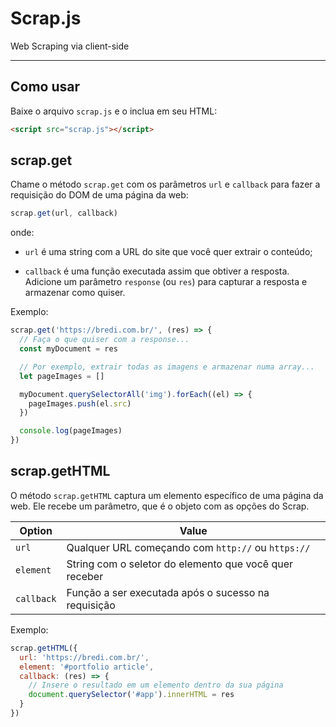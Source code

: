# Scrap.js

Web Scraping via client-side

----

## Como usar

Baixe o arquivo `scrap.js` e o inclua em seu HTML:

```html
<script src="scrap.js"></script>
```

## scrap.get

Chame o método `scrap.get` com os parâmetros `url` e `callback` para fazer a requisição do DOM de uma página da web:

```js
scrap.get(url, callback)
```

onde:

- `url` é uma string com a URL do site que você quer extrair o conteúdo;

- `callback` é uma função executada assim que obtiver a resposta. Adicione um parâmetro `response` (ou `res`) para capturar a resposta e armazenar como quiser.

Exemplo:

```js
scrap.get('https://bredi.com.br/', (res) => {
  // Faça o que quiser com a response...
  const myDocument = res

  // Por exemplo, extrair todas as imagens e armazenar numa array...
  let pageImages = []

  myDocument.querySelectorAll('img').forEach((el) => {
    pageImages.push(el.src)
  })

  console.log(pageImages)
})
```

## scrap.getHTML

O método `scrap.getHTML` captura um elemento específico de uma página da web. Ele recebe um parâmetro, que é o objeto com as opções do Scrap.

Option     | Value
-----------|-----------------------------------------------------------
`url`      | Qualquer URL começando com `http://` ou `https://`
`element`  | String com o seletor do elemento que você quer receber
`callback` | Função a ser executada após o sucesso na requisição

Exemplo:

```js
scrap.getHTML({
  url: 'https://bredi.com.br/',
  element: '#portfolio article',
  callback: (res) => {
    // Insere o resultado em um elemento dentro da sua página
    document.querySelector('#app').innerHTML = res
  }
})
```
